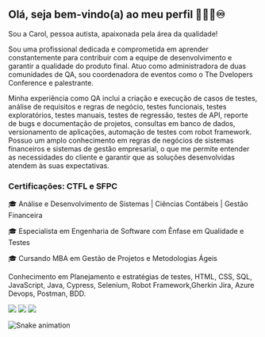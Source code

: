 ## Olá, seja bem-vindo(a) ao meu perfil 🙋🏾‍♀️♾️

Sou a Carol, pessoa autista, apaixonada pela área da qualidade! 

Sou uma profissional dedicada e comprometida em aprender constantemente para contribuir com a equipe de desenvolvimento e garantir a qualidade do produto final. Atuo como administradora de duas comunidades de QA, sou coordenadora de eventos como o The Dvelopers Conference e palestrante.

Minha experiência como QA inclui a criação e execução de casos de testes, análise de requisitos e regras de negócio, testes funcionais, testes exploratórios, testes manuais, testes de regressão, testes de API, reporte de bugs e documentação de projetos, consultas em banco de dados, versionamento de aplicações, automação de testes com robot framework.
Possuo um amplo conhecimento em regras de negócios de sistemas financeiros e sistemas de gestão empresarial, o que me permite entender as necessidades do cliente e garantir que as soluções desenvolvidas atendem às suas expectativas.

### Certificações: CTFL e SFPC

🎓 Análise e Desenvolvimento de Sistemas | Ciências Contábeis | Gestão Financeira

🎓 Especialista em Engenharia de Software com Ênfase em Qualidade e Testes

🎓 Cursando MBA em Gestão de Projetos e Metodologias Ágeis

Conhecimento em Planejamento e estratégias de testes, HTML, CSS, SQL, JavaScript, Java, Cypress, Selenium, Robot Framework,Gherkin Jira, Azure Devops, Postman, BDD.


<div> 
<a href = "mailto:carolinelopespaier@gmail.com"><img src="https://img.shields.io/badge/-Gmail-%23333?style=for-the-badge&logo=gmail&logoColor=red" target="_blank"></a>
<a href="https://instagram.com/carolpaier" target="_blank"><img src="https://img.shields.io/badge/-Instagram-%23E4405F?style=for-the-badge&logo=instagram&logoColor=white" target="_blank"></a>
<a href="https://www.linkedin.com/in/carolpaier.qa" target="_blank"><img src="https://img.shields.io/badge/-LinkedIn-%230077B5?style=for-the-badge&logo=linkedin&logoColor=white" target="_blank"></a> 
    
![Snake animation](https://github.com/carolpaier/carolpaier/blob/output/github-contribution-grid-snake.svg)
 
